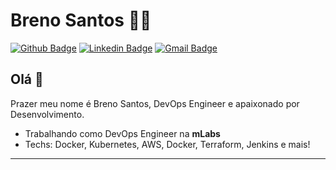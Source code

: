 # Breno Santos :man_technologist:

[![Github Badge](https://img.shields.io/badge/-Github-000?style=flat-square&logo=Github&logoColor=white&link=https://github.com/lucasgdb)](https://github.com/brenohbsantos)
[![Linkedin Badge](https://img.shields.io/badge/-LinkedIn-blue?style=flat-square&logo=Linkedin&logoColor=white&link=https://www.linkedin.com/in/lucas-bittencourt/)](https://www.linkedin.com/in/breno-santosdevops/)
[![Gmail Badge](https://img.shields.io/badge/-Gmail-c14438?style=flat-square&logo=Gmail&logoColor=white&link=mailto:lucasgdbittencourt@gmail.com)](mailto:breno.santosjc@gmail.com)

## Olá 👋

Prazer meu nome é Breno Santos, DevOps Engineer e apaixonado por Desenvolvimento.

- Trabalhando como DevOps Engineer na **mLabs**
- Techs: Docker, Kubernetes, AWS, Docker, Terraform, Jenkins e mais!

---
